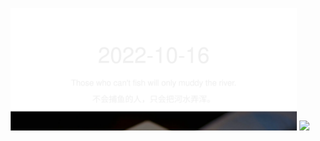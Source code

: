 <!-- [START DAILY SAYING] -->
<!-- Please keep comment here to allow auto update -->
<p align="center">
  <img src="assets/daily-saying/2022-10-16.svg" height="196"/>
  <img src="https://dots365.herokuapp.com?d=2022-10-16" height="196"/>
</p>
<!-- [END DAILY SAYING] -->

<!-- <p align="center">
<img alt="profile views" src="https://komarev.com/ghpvc/?username=bubkoo&color=brightgreen&style=flat-square&label=PROFILE+VIEWS" />
</p> -->
